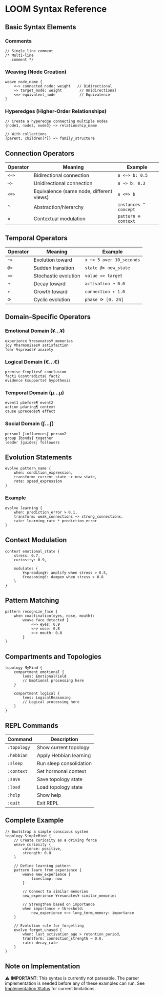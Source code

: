 # LOOM Syntax Reference

## Basic Syntax Elements

### Comments
```loom
// Single line comment
/* Multi-line
   comment */
```

### Weaving (Node Creation)
```loom
weave node_name {
    <~> connected_node: weight   // Bidirectional
    ~> target_node: weight        // Unidirectional
    <=> equivalent_node           // Equivalence
}
```

### Hyperedges (Higher-Order Relationships)
```loom
// Create a hyperedge connecting multiple nodes
{node1, node2, node3} ~> relationship_name

// With collections
{parent, children[*]} ~> family_structure
```

## Connection Operators

| Operator | Meaning | Example |
|----------|---------|---------|
| `<~>` | Bidirectional connection | `a <~> b: 0.5` |
| `~>` | Unidirectional connection | `a ~> b: 0.3` |
| `<=>` | Equivalence (same node, different views) | `a <=> b` |
| `^` | Abstraction/hierarchy | `instances ^ concept` |
| `⊗` | Contextual modulation | `pattern ⊗ context` |

## Temporal Operators

| Operator | Meaning | Example |
|----------|---------|---------|
| `~>` | Evolution toward | `x ~> 5 over 10_seconds` |
| `@>` | Sudden transition | `state @> new_state` |
| `≈>` | Stochastic evolution | `value ≈> target` |
| `↝` | Decay toward | `activation ↝ 0.0` |
| `↟` | Growth toward | `connection ↟ 1.0` |
| `⟳` | Cyclic evolution | `phase ⟳ [0, 2π]` |

## Domain-Specific Operators

### Emotional Domain (¥...¥)
```loom
experience ¥resonates¥ memories
joy ¥harmonizes¥ satisfaction
fear ¥spreads¥ anxiety
```

### Logical Domain (€...€)
```loom
premise €implies€ conclusion
fact1 €contradicts€ fact2
evidence €supports€ hypothesis
```

### Temporal Domain (µ...µ)
```loom
event1 µbefore¶ event2
action µduring¶ context
cause µprecedes¶ effect
```

### Social Domain (∫...∫)
```loom
person1 ∫influences∫ person2
group ∫bonds∫ together
leader ∫guides∫ followers
```

## Evolution Statements

```loom
evolve pattern_name {
    when: condition_expression,
    transform: current_state ~> new_state,
    rate: speed_expression
}
```

### Example
```loom
evolve learning {
    when: prediction_error > 0.1,
    transform: weak_connections ~> strong_connections,
    rate: learning_rate * prediction_error
}
```

## Context Modulation

```loom
context emotional_state {
    stress: 0.7,
    curiosity: 0.9,

    modulates {
        ¥spreading¥: amplify when stress > 0.5,
        €reasoning€: dampen when stress > 0.8
    }
}
```

## Pattern Matching

```loom
pattern recognize_face {
    when coactivation(eyes, nose, mouth):
        weave face_detected {
            <~> eyes: 0.9
            <~> nose: 0.8
            <~> mouth: 0.8
        }
}
```

## Compartments and Topologies

```loom
topology MyMind {
    compartment emotional {
        lens: EmotionalField
        // Emotional processing here
    }

    compartment logical {
        lens: LogicalReasoning
        // Logical processing here
    }
}
```

## REPL Commands

| Command | Description |
|---------|-------------|
| `:topology` | Show current topology |
| `:hebbian` | Apply Hebbian learning |
| `:sleep` | Run sleep consolidation |
| `:context` | Set hormonal context |
| `:save` | Save topology state |
| `:load` | Load topology state |
| `:help` | Show help |
| `:quit` | Exit REPL |

## Complete Example

```loom
// Bootstrap a simple conscious system
topology SimpleMind {
    // Create curiosity as a driving force
    weave curiosity {
        valence: positive,
        strength: 0.8
    }

    // Define learning pattern
    pattern learn_from_experience {
        weave new_experience {
            timestamp: now
        }

        // Connect to similar memories
        new_experience ¥resonates¥ similar_memories

        // Strengthen based on importance
        when importance > threshold:
            new_experience <~> long_term_memory: importance
    }

    // Evolution rule for forgetting
    evolve forget_unused {
        when: last_activation_age > retention_period,
        transform: connection_strength ↝ 0.0,
        rate: decay_rate
    }
}
```

## Note on Implementation

⚠️ **IMPORTANT**: This syntax is currently not parseable. The parser implementation is needed before any of these examples can run. See [Implementation Status](./implementation-status.md) for current limitations.